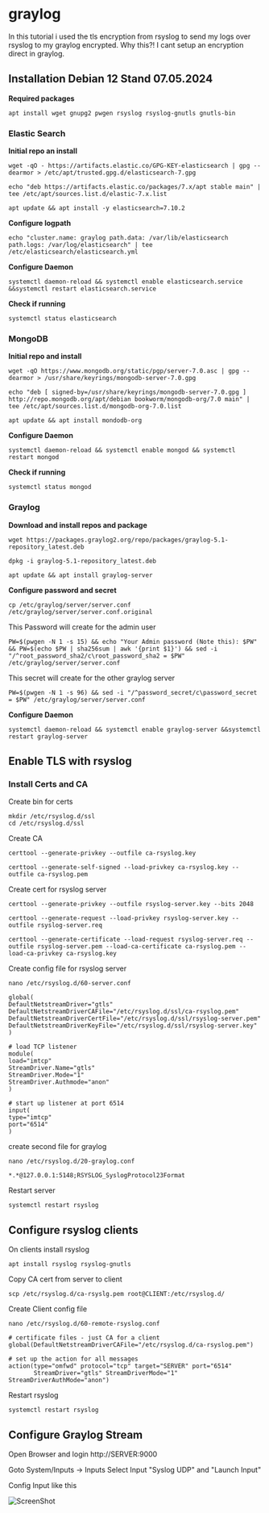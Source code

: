 # graylog

In this tutorial i used the tls encryption from rsyslog to send my logs over rsyslog to my graylog encrypted.
Why this?! I cant setup an encryption direct in graylog.

## Installation Debian 12 Stand 07.05.2024

**Required packages**
```
apt install wget gnupg2 pwgen rsyslog rsyslog-gnutls gnutls-bin
```

### Elastic Search

**Initial repo an install**
```
wget -qO - https://artifacts.elastic.co/GPG-KEY-elasticsearch | gpg --dearmor > /etc/apt/trusted.gpg.d/elasticsearch-7.gpg
```
```
echo "deb https://artifacts.elastic.co/packages/7.x/apt stable main" | tee /etc/apt/sources.list.d/elastic-7.x.list
```
```
apt update && apt install -y elasticsearch=7.10.2
```

**Configure logpath**
```
echo "cluster.name: graylog path.data: /var/lib/elasticsearch path.logs: /var/log/elasticsearch" | tee /etc/elasticsearch/elasticsearch.yml
```

**Configure Daemon**
```
systemctl daemon-reload && systemctl enable elasticsearch.service &&systemctl restart elasticsearch.service
```

**Check if running**
```
systemctl status elasticsearch
```

### MongoDB

**Initial repo and install**
```
wget -qO https://www.mongodb.org/static/pgp/server-7.0.asc | gpg --dearmor > /usr/share/keyrings/mongodb-server-7.0.gpg
```
```
echo "deb [ signed-by=/usr/share/keyrings/mongodb-server-7.0.gpg ] http://repo.mongodb.org/apt/debian bookworm/mongodb-org/7.0 main" | tee /etc/apt/sources.list.d/mongodb-org-7.0.list
```
```
apt update && apt install mondodb-org
```

**Configure Daemon**
```
systemctl daemon-reload && systemctl enable mongod && systemctl restart mongod
```

**Check if running**
```
systemctl status mongod
```

### Graylog

**Download and install repos and package**
```
wget https://packages.graylog2.org/repo/packages/graylog-5.1-repository_latest.deb
```
```
dpkg -i graylog-5.1-repository_latest.deb
```
```
apt update && apt install graylog-server
```

**Configure password and secret**
```
cp /etc/graylog/server/server.conf /etc/graylog/server/server.conf.original
```

This Password will create for the admin user
```
PW=$(pwgen -N 1 -s 15) && echo "Your Admin password (Note this): $PW" && PW=$(echo $PW | sha256sum | awk '{print $1}') && sed -i "/^root_password_sha2/c\root_password_sha2 = $PW" /etc/graylog/server/server.conf
```
This secret will create for the other graylog server
```
PW=$(pwgen -N 1 -s 96) && sed -i "/^password_secret/c\password_secret = $PW" /etc/graylog/server/server.conf
```

**Configure Daemon**
```
systemctl daemon-reload && systemctl enable graylog-server &&systemctl restart graylog-server
```

## Enable TLS with rsyslog
### Install Certs and CA

Create bin for certs
```
mkdir /etc/rsyslog.d/ssl
cd /etc/rsyslog.d/ssl
```

Create CA
```
certtool --generate-privkey --outfile ca-rsyslog.key
```
```
certtool --generate-self-signed --load-privkey ca-rsyslog.key --outfile ca-rsyslog.pem
```

Create cert for rsyslog server
```
certtool --generate-privkey --outfile rsyslog-server.key --bits 2048
```
```
certtool --generate-request --load-privkey rsyslog-server.key --outfile rsyslog-server.req
```
```
certtool --generate-certificate --load-request rsyslog-server.req --outfile rsyslog-server.pem --load-ca-certificate ca-rsyslog.pem --load-ca-privkey ca-rsyslog.key
```

Create config file for rsyslog server
```
nano /etc/rsyslog.d/60-server.conf
```
```
global(
DefaultNetstreamDriver="gtls"
DefaultNetstreamDriverCAFile="/etc/rsyslog.d/ssl/ca-rsyslog.pem"
DefaultNetstreamDriverCertFile="/etc/rsyslog.d/ssl/rsyslog-server.pem"
DefaultNetstreamDriverKeyFile="/etc/rsyslog.d/ssl/rsyslog-server.key"
)

# load TCP listener
module(
load="imtcp"
StreamDriver.Name="gtls"
StreamDriver.Mode="1"
StreamDriver.Authmode="anon"
)

# start up listener at port 6514
input(
type="imtcp"
port="6514"
)
```

create second file for graylog
```
nano /etc/rsyslog.d/20-graylog.conf
```
```
*.*@127.0.0.1:5148;RSYSLOG_SyslogProtocol23Format
```

Restart server
```
systemctl restart rsyslog
```

## Configure rsyslog clients
On clients install rsyslog
```
apt install rsyslog rsyslog-gnutls
```

Copy CA cert from server to client
```
scp /etc/rsyslog.d/ca-rsyslg.pem root@CLIENT:/etc/rsyslog.d/
```

Create Client config file
```
nano /etc/rsyslog.d/60-remote-rsyslog.conf
```
```
# certificate files - just CA for a client
global(DefaultNetstreamDriverCAFile="/etc/rsyslog.d/ca-rsyslog.pem")

# set up the action for all messages
action(type="omfwd" protocol="tcp" target="SERVER" port="6514"
       StreamDriver="gtls" StreamDriverMode="1" StreamDriverAuthMode="anon")
```

Restart rsyslog
```
systemctl restart rsyslog
```

## Configure Graylog Stream

Open Browser and login http://SERVER:9000

Goto System/Inputs -> Inputs
Select Input "Syslog UDP" and "Launch Input"

Config Input like this

![ScreenShot](https://github.com/christophharmening/graylog/blob/main/GraylogRsyslogInput.png)


